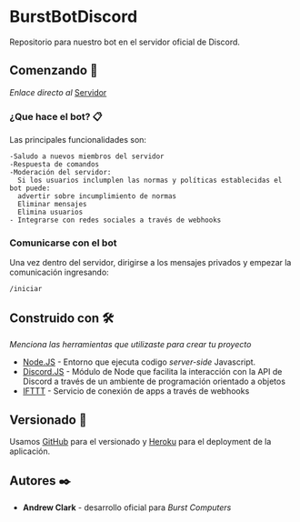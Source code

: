 # BurstBotDiscord
Repositorio para nuestro bot en el servidor oficial de Discord.

## Comenzando 🚀

_Enlace directo al_ [Servidor](discord.gg/bg2dcyk)


### ¿Que hace el bot? 📋
Las principales funcionalidades son:

```
-Saludo a nuevos miembros del servidor
-Respuesta de comandos
-Moderación del servidor: 
  Si los usuarios inclumplen las normas y políticas establecidas el bot puede:
  advertir sobre incumplimiento de normas
  Eliminar mensajes 
  Elimina usuarios
- Integrarse con redes sociales a través de webhooks

```

### Comunicarse con el bot 
Una vez dentro del servidor, dirigirse a los mensajes privados y empezar la comunicación ingresando:

```
/iniciar
```

## Construido con 🛠️

_Menciona las herramientas que utilizaste para crear tu proyecto_

* [Node.JS](https://nodejs.org/en/) - Entorno que ejecuta codigo _server-side_ Javascript.
* [Discord.JS](https://discord.js.org/#/) - Módulo de Node que facilita la interacción con la API de Discord a través de un ambiente de programación orientado a objetos 
* [IFTTT](https://ifttt.com/) - Servicio de conexión de apps a través de webhooks


## Versionado 📌

Usamos [GitHub](https://github.com/) para el versionado y [Heroku](https://www.heroku.com/) para el deployment de la aplicación.

## Autores ✒️


* **Andrew Clark** - desarrollo oficial para  *Burst Computers* 
